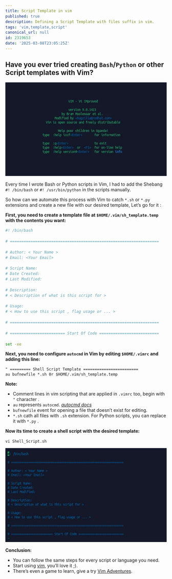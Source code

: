 ```yaml
---
title: Script Template in vim
published: true
description: Defining a Script Template with files suffix in vim.
tags: 'vim,template,script'
canonical_url: null
id: 2319653
date: '2025-03-08T23:05:25Z'
---
```


## Have you ever tried creating `Bash`/`Python` or other Script templates with Vim?

![](../posts/assets/script-template-in-vim/vim-1.webp)

Every time I wrote Bash or Python scripts in Vim, I had to add the Shebang `#! /bin/bash` or `#! /usr/bin/python` in the scripts manually.

So how can we automate this process with Vim to catch `*.sh` or `*.py` extensions and create a new file with our desired template, Let’s go for it :

**First, you need to create a template file at `$HOME/.vim/sh_template.temp` with the contents you want:**

```bash
#! /bin/bash

# =================================================================

# Author: < Your Name >
# Email: <Your Email>

# Script Name:  
# Date Created: 
# Last Modified: 

# Description: 
# < Description of what is this script for >

# Usage:
# < How to use this script , flag usage or ... >

# =================================================================

# ======================== Start Of Code ==========================

set -xe
```

**Next, you need to configure `autocmd` in Vim by editing `$HOME/.vimrc` and adding this line:**

```vim
" ========= Shell Script Template ========================
au bufnewfile *.sh 0r $HOME/.vim/sh_template.temp 
```

**Note:**

- Comment lines in vim scripting that are applied in `.vimrc` too, begin with `"` character .
- `au` represents `autocmd`. [_autocmd docs_](https://vimdoc.sourceforge.net/htmldoc/autocmd.html)
- `bufnewfile` event for opening a file that doesn’t exist for editing.
- `*.sh` cath all files with `.sh` extension. For Python scripts, you can replace it with `*.py` .

**Now its time to create a shell script with the desired template:**

`vi Shell_Script.sh`

![](../posts/assets/script-template-in-vim/vim-2.webp)

**Conclusion:**

- You can follow the same steps for every script or language you need.
- Start using [vim](https://www.redhat.com/sysadmin/beginners-guide-vim), you’ll love it ;).
- There’s even a game to learn, give a try [Vim Adventures](https://vim-adventures.com/).

